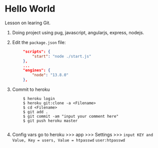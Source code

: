 # Hello World

Lesson on learing Git. 

1. Doing project using pug, javascript, angularjs, express, nodejs.

2. Edit the `package.json` file:

```json
        "scripts": {
            "start": "node ./start.js"
        },
        ...
        "engines": {
            "node": "13.8.0"
        },
```

3. Commit to heroku
```
        $ heroku login
        $ heroku git:clone -a <Filename>
        $ cd <Filename>
        $ git add .
        $ git commit -am "input your comment here"
        $ git push heroku master
        
```

4. Config vars
    go to heroku >>> app >>> Settings >>> 
    `input KEY and Value, Key = users, Value = htpasswd`
    `user:htpasswd`